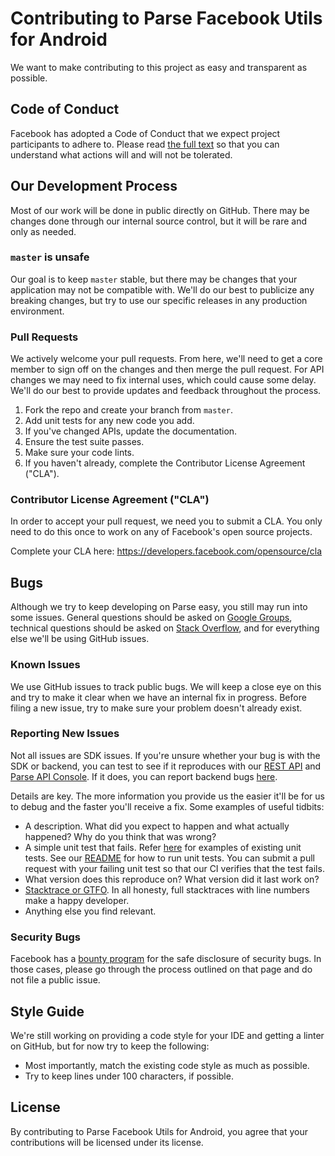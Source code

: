 # Contributing to Parse Facebook Utils for Android
We want to make contributing to this project as easy and transparent as possible.

## Code of Conduct
Facebook has adopted a Code of Conduct that we expect project participants to adhere to. Please read [the full text](https://code.facebook.com/codeofconduct) so that you can understand what actions will and will not be tolerated.

## Our Development Process
Most of our work will be done in public directly on GitHub. There may be changes done through our internal source control, but it will be rare and only as needed.

### `master` is unsafe
Our goal is to keep `master` stable, but there may be changes that your application may not be compatible with. We'll do our best to publicize any breaking changes, but try to use our specific releases in any production environment.

### Pull Requests
We actively welcome your pull requests. From here, we'll need to get a core member to sign off on the changes and then merge the pull request. For API changes we may need to fix internal uses, which could cause some delay. We'll do our best to provide updates and feedback throughout the process.

1. Fork the repo and create your branch from `master`.
4. Add unit tests for any new code you add.
3. If you've changed APIs, update the documentation.
4. Ensure the test suite passes.
5. Make sure your code lints.
6. If you haven't already, complete the Contributor License Agreement ("CLA").

### Contributor License Agreement ("CLA")
In order to accept your pull request, we need you to submit a CLA. You only need to do this once to work on any of Facebook's open source projects.

Complete your CLA here: <https://developers.facebook.com/opensource/cla>

## Bugs
Although we try to keep developing on Parse easy, you still may run into some issues. General questions should be asked on [Google Groups][google-group], technical questions should be asked on [Stack Overflow][stack-overflow], and for everything else we'll be using GitHub issues.

### Known Issues
We use GitHub issues to track public bugs. We will keep a close eye on this and try to make it clear when we have an internal fix in progress. Before filing a new issue, try to make sure your problem doesn't already exist.

### Reporting New Issues
Not all issues are SDK issues. If you're unsure whether your bug is with the SDK or backend, you can test to see if it reproduces with our [REST API][rest-api] and [Parse API Console][parse-api-console]. If it does, you can report backend bugs [here][bug-reports].

Details are key. The more information you provide us the easier it'll be for us to debug and the faster you'll receive a fix. Some examples of useful tidbits:

* A description. What did you expect to happen and what actually happened? Why do you think that was wrong?
* A simple unit test that fails. Refer [here][tests-dir] for examples of existing unit tests. See our [README](README.md#usage) for how to run unit tests. You can submit a pull request with your failing unit test so that our CI verifies that the test fails.
* What version does this reproduce on? What version did it last work on?
* [Stacktrace or GTFO][stacktrace-or-gtfo]. In all honesty, full stacktraces with line numbers make a happy developer.
* Anything else you find relevant.

### Security Bugs
Facebook has a [bounty program](https://www.facebook.com/whitehat/) for the safe disclosure of security bugs. In those cases, please go through the process outlined on that page and do not file a public issue.

## Style Guide
We're still working on providing a code style for your IDE and getting a linter on GitHub, but for now try to keep the following:

* Most importantly, match the existing code style as much as possible.
* Try to keep lines under 100 characters, if possible.

## License
By contributing to Parse Facebook Utils for Android, you agree that your contributions will be licensed under its license.

 [google-group]: https://groups.google.com/forum/#!forum/parse-developers
 [stack-overflow]: http://stackoverflow.com/tags/parse.com
 [bug-reports]: https://www.parse.com/help#report
 [rest-api]: https://www.parse.com/docs/rest/guide
 [parse-api-console]: http://blog.parse.com/announcements/introducing-the-parse-api-console/
 [stacktrace-or-gtfo]: http://i.imgur.com/jacoj.jpg
 [tests-dir]: /Parse/src/test/java/com/parse
